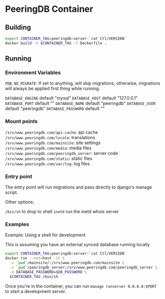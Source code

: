 
# PeeringDB Container


## Building

```sh
export CONTAINER_TAG=peeringdb:server-`cat Ctl/VERSION`
docker build -t $CONTAINER_TAG -f Dockerfile .
```

## Running

### Environment Variables

`PDB_NO_MIGRATE`: If set to anything, will skip migrations, otherwise, migrations will always be applied first thing while running.

`DATABASE_ENGINE` default "mysql"
`DATABASE_HOST` default "127.0.0.1"
`DATABASE_PORT` default ""
`DATABASE_NAME` default "peeringdb"
`DATABASE_USER` default "peeringdb"
`DATABASE_PASSWORD` default ""



### Mount points

`/srv/www.peeringdb.com/api-cache`: api cache
`/srv/www.peeringdb.com/locale`: translations
`/srv/www.peeringdb.com/mainsite`: site settings
`/srv/www.peeringdb.com/media`: media files
`/srv/www.peeringdb.com/peeringdb_server`: server code
`/srv/www.peeringdb.com/static`: static files
`/srv/www.peeringdb.com/var/log`: log files


### Entry point

The entry point will run migrations and pass directly to django's manage script.

Other options:

`/bin/sh` to drop to shell
`inetd` run the inetd whois server


### Examples

Example: Using a shell for development

This is assuming you have an external synced database running locally

```sh
export CONTAINER_TAG=peeringdb:server-`cat Ctl/VERSION`
docker run --net=host -it \
  -v `pwd`/mainsite/:/srv/www.peeringdb.com/mainsite \
  -v `pwd`/peeringdb_server:/srv/www.peeringdb.com/peeringdb_server \
  -e DATABASE_PASSWORD=$DB_PASSWORD \
  $CONTAINER_TAG /bin/sh
```

Once you're in the container, you can run `manage runserver 0.0.0.0:$PORT` to start a development server.
